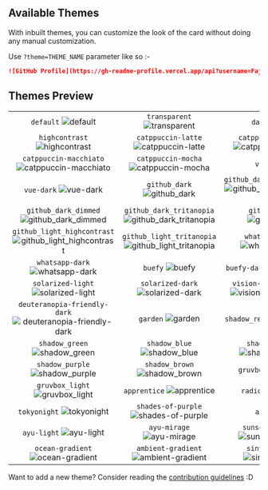 <!-- DO NOT EDIT THIS FILE DIRECTLY -->
## Available Themes

With inbuilt themes, you can customize the look of the card without doing any manual customization.

Use `?theme=THEME_NAME` parameter like so :-

```md
![GitHub Profile](https://gh-readme-profile.vercel.app/api?username=FajarKim&theme=dark)
```

## Themes Preview

|                   |                   |                   |
| :---------------: | :---------------: | :---------------: |
| `default` ![default][default] | `transparent` ![transparent][transparent] | `dark` ![dark][dark] |
| `highcontrast` ![highcontrast][highcontrast] | `catppuccin-latte` ![catppuccin-latte][catppuccin-latte] | `catppuccin-frappe` ![catppuccin-frappe][catppuccin-frappe] |
| `catppuccin-macchiato` ![catppuccin-macchiato][catppuccin-macchiato] | `catppuccin-mocha` ![catppuccin-mocha][catppuccin-mocha] | `vue` ![vue][vue] |
| `vue-dark` ![vue-dark][vue-dark] | `github_dark` ![github_dark][github_dark] | `github_dark_highcontrast` ![github_dark_highcontrast][github_dark_highcontrast] |
| `github_dark_dimmed` ![github_dark_dimmed][github_dark_dimmed] | `github_dark_tritanopia` ![github_dark_tritanopia][github_dark_tritanopia] | `github_light` ![github_light][github_light] |
| `github_light_highcontrast` ![github_light_highcontrast][github_light_highcontrast] | `github_light_tritanopia` ![github_light_tritanopia][github_light_tritanopia] | `whatsapp-light` ![whatsapp-light][whatsapp-light] |
| `whatsapp-dark` ![whatsapp-dark][whatsapp-dark] | `buefy` ![buefy][buefy] | `buefy-dark` ![buefy-dark][buefy-dark] |
| `solarized-light` ![solarized-light][solarized-light] | `solarized-dark` ![solarized-dark][solarized-dark] | `vision-friendly-dark` ![vision-friendly-dark][vision-friendly-dark] |
| `deuteranopia-friendly-dark` ![deuteranopia-friendly-dark][deuteranopia-friendly-dark] | `garden` ![garden][garden] | `shadow_red` ![shadow_red][shadow_red] |
| `shadow_green` ![shadow_green][shadow_green] | `shadow_blue` ![shadow_blue][shadow_blue] | `shadow_orange` ![shadow_orange][shadow_orange] |
| `shadow_purple` ![shadow_purple][shadow_purple] | `shadow_brown` ![shadow_brown][shadow_brown] | `gruvbox` ![gruvbox][gruvbox] |
| `gruvbox_light` ![gruvbox_light][gruvbox_light] | `apprentice` ![apprentice][apprentice] | `radical` ![radical][radical] |
| `tokyonight` ![tokyonight][tokyonight] | `shades-of-purple` ![shades-of-purple][shades-of-purple] | `ayu` ![ayu][ayu] |
| `ayu-light` ![ayu-light][ayu-light] | `ayu-mirage` ![ayu-mirage][ayu-mirage] | `sunset-gradient` ![sunset-gradient][sunset-gradient] |
| `ocean-gradient` ![ocean-gradient][ocean-gradient] | `ambient-gradient` ![ambient-gradient][ambient-gradient] | `siny-gradient` ![siny-gradient][siny-gradient] |


Want to add a new theme? Consider reading the [contribution guidelines](/CONTRIBUTING.md#-themes-contribution) :D

[default]: https://github-readme-profile-alpha.vercel.app/api?username=FajarKim&theme=default
[transparent]: https://github-readme-profile-alpha.vercel.app/api?username=FajarKim&theme=transparent
[dark]: https://github-readme-profile-alpha.vercel.app/api?username=FajarKim&theme=dark
[highcontrast]: https://github-readme-profile-alpha.vercel.app/api?username=FajarKim&theme=highcontrast
[catppuccin-latte]: https://github-readme-profile-alpha.vercel.app/api?username=FajarKim&theme=catppuccin-latte
[catppuccin-frappe]: https://github-readme-profile-alpha.vercel.app/api?username=FajarKim&theme=catppuccin-frappe
[catppuccin-macchiato]: https://github-readme-profile-alpha.vercel.app/api?username=FajarKim&theme=catppuccin-macchiato
[catppuccin-mocha]: https://github-readme-profile-alpha.vercel.app/api?username=FajarKim&theme=catppuccin-mocha
[vue]: https://github-readme-profile-alpha.vercel.app/api?username=FajarKim&theme=vue
[vue-dark]: https://github-readme-profile-alpha.vercel.app/api?username=FajarKim&theme=vue-dark
[github_dark]: https://github-readme-profile-alpha.vercel.app/api?username=FajarKim&theme=github_dark
[github_dark_highcontrast]: https://github-readme-profile-alpha.vercel.app/api?username=FajarKim&theme=github_dark_highcontrast
[github_dark_dimmed]: https://github-readme-profile-alpha.vercel.app/api?username=FajarKim&theme=github_dark_dimmed
[github_dark_tritanopia]: https://github-readme-profile-alpha.vercel.app/api?username=FajarKim&theme=github_dark_tritanopia
[github_light]: https://github-readme-profile-alpha.vercel.app/api?username=FajarKim&theme=github_light
[github_light_highcontrast]: https://github-readme-profile-alpha.vercel.app/api?username=FajarKim&theme=github_light_highcontrast
[github_light_tritanopia]: https://github-readme-profile-alpha.vercel.app/api?username=FajarKim&theme=github_light_tritanopia
[whatsapp-light]: https://github-readme-profile-alpha.vercel.app/api?username=FajarKim&theme=whatsapp-light
[whatsapp-dark]: https://github-readme-profile-alpha.vercel.app/api?username=FajarKim&theme=whatsapp-dark
[buefy]: https://github-readme-profile-alpha.vercel.app/api?username=FajarKim&theme=buefy
[buefy-dark]: https://github-readme-profile-alpha.vercel.app/api?username=FajarKim&theme=buefy-dark
[solarized-light]: https://github-readme-profile-alpha.vercel.app/api?username=FajarKim&theme=solarized-light
[solarized-dark]: https://github-readme-profile-alpha.vercel.app/api?username=FajarKim&theme=solarized-dark
[vision-friendly-dark]: https://github-readme-profile-alpha.vercel.app/api?username=FajarKim&theme=vision-friendly-dark
[deuteranopia-friendly-dark]: https://github-readme-profile-alpha.vercel.app/api?username=FajarKim&theme=deuteranopia-friendly-dark
[garden]: https://github-readme-profile-alpha.vercel.app/api?username=FajarKim&theme=garden
[shadow_red]: https://github-readme-profile-alpha.vercel.app/api?username=FajarKim&theme=shadow_red
[shadow_green]: https://github-readme-profile-alpha.vercel.app/api?username=FajarKim&theme=shadow_green
[shadow_blue]: https://github-readme-profile-alpha.vercel.app/api?username=FajarKim&theme=shadow_blue
[shadow_orange]: https://github-readme-profile-alpha.vercel.app/api?username=FajarKim&theme=shadow_orange
[shadow_purple]: https://github-readme-profile-alpha.vercel.app/api?username=FajarKim&theme=shadow_purple
[shadow_brown]: https://github-readme-profile-alpha.vercel.app/api?username=FajarKim&theme=shadow_brown
[gruvbox]: https://github-readme-profile-alpha.vercel.app/api?username=FajarKim&theme=gruvbox
[gruvbox_light]: https://github-readme-profile-alpha.vercel.app/api?username=FajarKim&theme=gruvbox_light
[apprentice]: https://github-readme-profile-alpha.vercel.app/api?username=FajarKim&theme=apprentice
[radical]: https://github-readme-profile-alpha.vercel.app/api?username=FajarKim&theme=radical
[tokyonight]: https://github-readme-profile-alpha.vercel.app/api?username=FajarKim&theme=tokyonight
[shades-of-purple]: https://github-readme-profile-alpha.vercel.app/api?username=FajarKim&theme=shades-of-purple
[ayu]: https://github-readme-profile-alpha.vercel.app/api?username=FajarKim&theme=ayu
[ayu-light]: https://github-readme-profile-alpha.vercel.app/api?username=FajarKim&theme=ayu-light
[ayu-mirage]: https://github-readme-profile-alpha.vercel.app/api?username=FajarKim&theme=ayu-mirage
[sunset-gradient]: https://github-readme-profile-alpha.vercel.app/api?username=FajarKim&theme=sunset-gradient
[ocean-gradient]: https://github-readme-profile-alpha.vercel.app/api?username=FajarKim&theme=ocean-gradient
[ambient-gradient]: https://github-readme-profile-alpha.vercel.app/api?username=FajarKim&theme=ambient-gradient
[siny-gradient]: https://github-readme-profile-alpha.vercel.app/api?username=FajarKim&theme=siny-gradient
